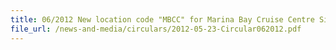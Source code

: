 ```yaml
---
title: 06/2012 New location code "MBCC" for Marina Bay Cruise Centre Singapore
file_url: /news-and-media/circulars/2012-05-23-Circular062012.pdf
---
```

